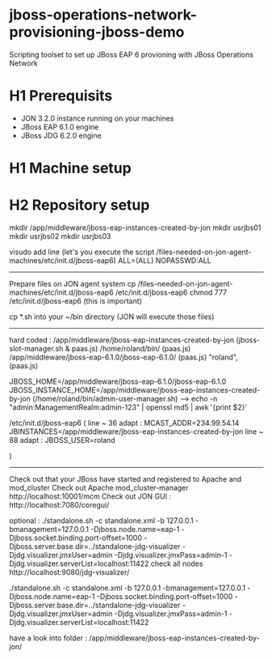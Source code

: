 jboss-operations-network-provisioning-jboss-demo
================================================
Scripting toolset to set up JBoss EAP 6 provioning with JBoss Operations Network

# H1 Prerequisits
- JON 3.2.0 instance running on your machines
- JBoss EAP 6.1.0 engine
- JBoss JDG 6.2.0 engine

# H1 Machine setup

# H2 Repository setup

mkdir /app/middleware/jboss-eap-instances-created-by-jon
mkdir usrjbs01
mkdir usrjbs02
mkdir usrjbs03


visudo
add line (let's you execute the script /files-needed-on-jon-agent-machines/etc/init.d/jboss-eap6)
<your-linux-user>  ALL=(ALL)       NOPASSWD:ALL

---
Prepare files on JON agent system
cp <git-clone>/files-needed-on-jon-agent-machines/etc/init.d/jboss-eap6 /etc/init.d/jboss-eap6
chmod 777 /etc/init.d/jboss-eap6  (this is important)


cp *.sh into your ~/bin directory (JON will execute those files)

---

hard coded :
/app/middleware/jboss-eap-instances-created-by-jon (jboss-slot-manager.sh & paas.js)
/home/roland/bin/ (paas.js)
/app/middleware/jboss-eap-6.1.0/jboss-eap-6.1.0/ (paas.js)
"roland",  (paas.js)


JBOSS_HOME=/app/middleware/jboss-eap-6.1.0/jboss-eap-6.1.0
JBOSS_INSTANCE_HOME=/app/middleware/jboss-eap-instances-created-by-jon
(/home/roland/bin/admin-user-manager.sh)
--> echo -n "admin:ManagementRealm:admin-123" | openssl md5 | awk '{print $2}'


/etc/init.d/jboss-eap6 (
line ~ 36 adapt :
MCAST_ADDR=234.99.54.14
JBINSTANCES=/app/middleware/jboss-eap-instances-created-by-jon
line ~ 88 adapt :
JBOSS_USER=roland


)


---------
Check out that your JBoss have started and registered to Apache and mod_cluster
Check out Apache mod_cluster-manager
http://localhost:10001/mcm
Check out JON GUI :
http://localhost:7080/coregui/

optional :
./standalone.sh -c standalone.xml -b 127.0.0.1 -bmanagement=127.0.0.1 -Djboss.node.name=eap-1 -Djboss.socket.binding.port-offset=1000 -Djboss.server.base.dir=../standalone-jdg-visualizer -Djdg.visualizer.jmxUser=admin -Djdg.visualizer.jmxPass=admin-1 -Djdg.visualizer.serverList=localhost:11422
check all nodes
http://localhost:9080/jdg-visualizer/

./standalone.sh -c standalone.xml -b 127.0.0.1 -bmanagement=127.0.0.1 -Djboss.node.name=eap-1 -Djboss.socket.binding.port-offset=1000 -Djboss.server.base.dir=../standalone-jdg-visualizer -Djdg.visualizer.jmxUser=admin -Djdg.visualizer.jmxPass=admin-1 -Djdg.visualizer.serverList=localhost:11422

have a look into folder :
/app/middleware/jboss-eap-instances-created-by-jon/